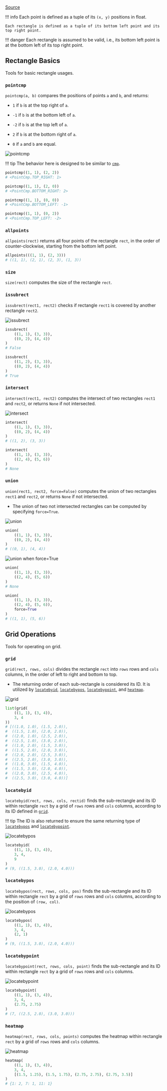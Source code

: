 [Source](https://github.com/chuanconggao/extratools/blob/master/extratools/recttools.py)

!!! info
    Each point is defined as a tuple of its `(x, y)` positions in float.

    Each rectangle is defined as a tuple of its bottom left point and its top right point.

!!! danger
    Each rectangle is assumed to be valid, i.e., its bottom left point is at the bottom left of its top right point.

## Rectangle Basics

Tools for basic rectangle usages.

### `pointcmp`

`pointcmp(a, b)` compares the positions of points `a` and `b`, and returns:

- `1` if `b` is at the top right of `a`.

- `-1` if `b` is at the bottom left of `a`.

- `-2` if `b` is at the top left of `a`.

- `2` if `b` is at the bottom right of `a`.

- `0` if `a` and `b` are equal.

![`pointcmp`](recttools/pointcmp.svg)

!!! tip
    The behavior here is designed to be similar to [`cmp`](misctools#cmp).

``` python
pointcmp((1, 1), (2, 2))
# <PointCmp.TOP_RIGHT: 1>

pointcmp((1, 1), (2, 0))
# <PointCmp.BOTTOM_RIGHT: 2>

pointcmp((1, 1), (0, 0))
# <PointCmp.BOTTOM_LEFT: -1>

pointcmp((1, 1), (0, 2))
# <PointCmp.TOP_LEFT: -2>
```

### `allpoints`

`allpoints(rect)` returns all four points of the rectangle `rect`, in the order of counter-clockwise, starting from the bottom left point.

``` python
allpoints(((1, 1), (2, 3)))
# ((1, 1), (2, 1), (2, 3), (1, 3))
```

### `size`

`size(rect)` computes the size of the rectangle `rect`.

### `issubrect`

`issubrect(rect1, rect2)` checks if rectangle `rect1` is covered by another rectangle `rect2`.

![`issubrect`](recttools/issubrect.svg)

``` python
issubrect(
    ((1, 1), (3, 3)),
    ((0, 2), (4, 4))
)
# False

issubrect(
    ((1, 2), (3, 3)),
    ((0, 2), (4, 4))
)
# True
```

### `intersect`

`intersect(rect1, rect2)` computes the intersect of two rectangles `rect1` and `rect2`, or returns `None` if not intersected.

![`intersect`](recttools/intersect.svg)

``` python
intersect(
    ((1, 1), (3, 3)),
    ((0, 2), (4, 4))
)
# ((1, 2), (3, 3))

intersect(
    ((1, 1), (3, 3)),
    ((2, 4), (5, 6))
)
# None
```

### `union`

`union(rect1, rect2, force=False)` computes the union of two rectangles `rect1` and `rect2`, or returns `None` if not intersected.

- The union of two not intersected rectangles can be computed by specifying `force=True`.

![`union`](recttools/union.svg)

``` python
union(
    ((1, 1), (3, 3)),
    ((0, 2), (4, 4))
)
# ((0, 1), (4, 4))
```

![`union` when `force=True`](recttools/union_force.svg)

``` python
union(
    ((1, 1), (3, 3)),
    ((2, 4), (5, 6))
)
# None

union(
    ((1, 1), (3, 3)),
    ((2, 4), (5, 6)),
    force=True
)
# ((1, 1), (5, 6))
```

## Grid Operations

Tools for operating on grid.

### `grid`

`grid(rect, rows, cols)` divides the rectangle `rect` into `rows` rows and `cols` columns, in the order of left to right and bottom to top.

- The returning order of each sub-rectangle is considered its ID. It is utilized by [`locatebyid`](#locatebyid), [`locatebypos`](#locatebypos), [`locatebypoint`](#locatebypoint), and [`heatmap`](#heatmap).

![`grid`](recttools/grid.svg)

``` python
list(grid(
    ((1, 1), (3, 4)),
    3, 4
))
# [((1.0, 1.0), (1.5, 2.0)),
#  ((1.5, 1.0), (2.0, 2.0)),
#  ((2.0, 1.0), (2.5, 2.0)),
#  ((2.5, 1.0), (3.0, 2.0)),
#  ((1.0, 2.0), (1.5, 3.0)),
#  ((1.5, 2.0), (2.0, 3.0)),
#  ((2.0, 2.0), (2.5, 3.0)),
#  ((2.5, 2.0), (3.0, 3.0)),
#  ((1.0, 3.0), (1.5, 4.0)),
#  ((1.5, 3.0), (2.0, 4.0)),
#  ((2.0, 3.0), (2.5, 4.0)),
#  ((2.5, 3.0), (3.0, 4.0))]
```

### `locatebyid`

`locatebyid(rect, rows, cols, rectid)` finds the sub-rectangle and its ID within rectangle `rect` by a grid of `rows` rows and `cols` columns, according to its ID defined in [`grid`](#grid).

!!! tip
    The ID is also returned to ensure the same returning type of [`locatebypos`](#locatebypos) and [`locatebypoint`](#locatebypoint).

![`locatebypos`](recttools/locatebypos.svg)

``` python
locatebyid(
    ((1, 1), (3, 4)),
    3, 4,
    9
)
# (9, ((1.5, 3.0), (2.0, 4.0)))
```

### `locatebypos`

`locatebypos(rect, rows, cols, pos)` finds the sub-rectangle and its ID within rectangle `rect` by a grid of `rows` rows and `cols` columns, according to the position of `(row, col)`.

![`locatebypos`](recttools/locatebypos.svg)

``` python
locatebypos(
    ((1, 1), (3, 4)),
    3, 4,
    (2, 1)
)
# (9, ((1.5, 3.0), (2.0, 4.0)))
```

### `locatebypoint`

`locatebypoint(rect, rows, cols, point)` finds the sub-rectangle and its ID within rectangle `rect` by a grid of `rows` rows and `cols` columns.

![`locatebypoint`](recttools/locatebypoint.svg)

``` python
locatebypoint(
    ((1, 1), (3, 4)),
    3, 4,
    (2.75, 2.75)
)
# (7, ((2.5, 2.0), (3.0, 3.0)))
```

### `heatmap`

`heatmap(rect, rows, cols, points)` computes the heatmap within rectangle `rect` by a grid of `rows` rows and `cols` columns.

![`heatmap`](recttools/heatmap.svg)

``` python
heatmap(
    ((1, 1), (3, 4)),
    3, 4,
    [(1.5, 1.25), (1.5, 1.75), (2.75, 2.75), (2.75, 3.5)]
)
# {1: 2, 7: 1, 11: 1}
```
